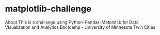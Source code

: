 # matplotlib-challenge
About This is a challenge using Python-Pandas-Matplotlib for Data Visualization and Analytics Bootcamp - University of Minnesota Twin Cities
